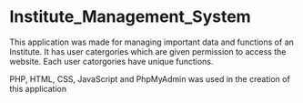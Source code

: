 # Institute_Management_System
This application was made for managing important data and functions of an Institute. It has user catergories which are given permission to access the website. 
Each user catorgories have unique functions.

PHP, HTML, CSS, JavaScript and PhpMyAdmin was used in the creation of this application
